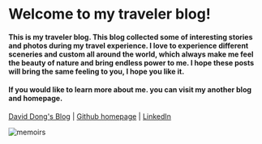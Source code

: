 # Welcome to my traveler blog!

#### This is my traveler blog. This blog collected some of interesting stories and photos during my travel experience. I love to experience different sceneries and custom all around the world, which always make me feel the beauty of nature and bring endless power to me. I hope these posts will bring the same feeling to you, I hope you like it.

#### If you would like to learn more about me. you can visit my another blog and homepage.<br>

[David Dong's Blog](https://gangdong.github.io/daviddong.github.io/) | [Github homepage](https://github.com/gangdong/) | [LinkedIn](https://www.linkedin.com/in/刚-董-25208ba0/)

![memoirs](https://bootstrapstarter.com/assets/img/themes/memoirs-jekyll.jpg)
